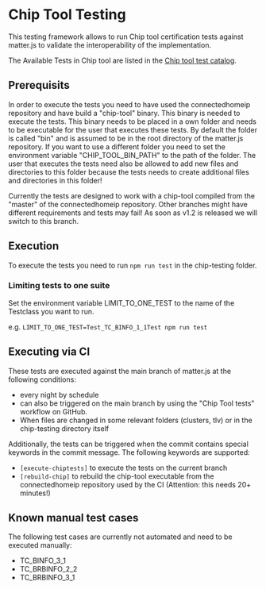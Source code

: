 # Chip Tool Testing

This testing framework allows to run Chip tool certification tests against matter.js to validate the interoperability of 
the implementation.

The Available Tests in Chip tool are listed in the [Chip tool test catalog](https://github.com/project-chip/connectedhomeip/tree/master/src/app/tests/suites/certification).

## Prerequisits
In order to execute the tests you need to have used the connectedhomeip repository and have build a "chip-tool" binary. This binary is needed to execute the tests. This binary needs to be placed in a own folder and needs to be executable for the user that executes these tests. By default the folder is called "bin" and is assumed to be in the root directory of the matter.js repository. If you want to use a different folder you need to set the environment variable "CHIP_TOOL_BIN_PATH" to the path of the folder.
The user that executes the tests need also be allowed to add new files and directories to this folder because the tests needs to create additional files and directories in this folder!

Currently the tests are designed to work with a chip-tool compiled from the "master" of the connectedhomeip repository. Other branches might have different requirements and tests may fail! As soon as v1.2 is released we will switch to this branch.

## Execution
To execute the tests you need to run `npm run test` in the chip-testing folder.

### Limiting tests to one suite
Set the environment variable LIMIT_TO_ONE_TEST to the name of the Testclass you want to run.

e.g. `LIMIT_TO_ONE_TEST=Test_TC_BINFO_1_1Test npm run test`

## Executing via CI
These tests are executed against the main branch of matter.js at the following conditions:
* every night by schedule
* can also be triggered on the main branch by using the "Chip Tool tests" workflow on GitHub.
* When files are changed in some relevant folders (clusters, tlv) or in the chip-testing directory itself

Additionally, the tests can be triggered when the commit contains special keywords in the commit message. The following keywords are supported:
* `[execute-chiptests]` to execute the tests on the current branch
* `[rebuild-chip]` to rebuild the chip-tool executable from the connectedhomeip repository used by the CI (Attention: this needs 20+ minutes!)

## Known manual test cases
The following test cases are currently not automated and need to be executed manually:

* TC_BINFO_3_1
* TC_BRBINFO_2_2
* TC_BRBINFO_3_1 
